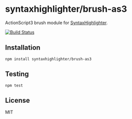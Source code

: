 # syntaxhighlighter/brush-as3

ActionScript3 brush module for [SyntaxHighlighter](https://github.com/syntaxhighlighter).

[![Build Status](https://travis-ci.org/alexgorbatchev/brush-as3.svg)](https://travis-ci.org/alexgorbatchev/brush-as3)

## Installation

    npm install syntaxhighlighter/brush-as3

## Testing

    npm test

## License

MIT
